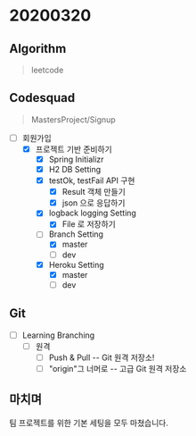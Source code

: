# 20200320

## Algorithm

> leetcode  

## Codesquad

> MastersProject/Signup

- [ ] 회원가입
  - [x] 프로젝트 기반 준비하기
    - [x] Spring Initializr
    - [x] H2 DB Setting
    - [x] testOk, testFail API 구현
      - [x] Result 객체 만들기
      - [x] json 으로 응답하기
    - [x] logback logging Setting
      - [x] File 로 저장하기
    - [ ] Branch Setting
      - [x] master
      - [ ] dev
    - [x] Heroku Setting
      - [x] master
      - [ ] dev

## Git

- [ ] Learning Branching
  - [ ] 원격
    - [ ] Push & Pull -- Git 원격 저장소!
    - [ ] "origin"그 너머로 -- 고급 Git 원격 저장소

## 마치며

팀 프로젝트를 위한 기본 세팅을 모두 마쳤습니다. 